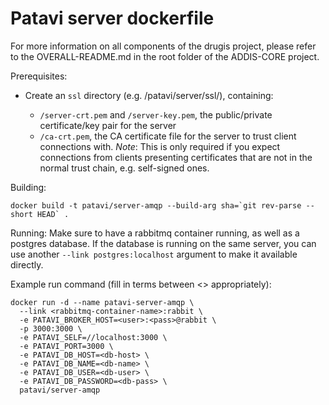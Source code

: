 

Patavi server dockerfile
========================

For more information on all components of the drugis project, please refer to the OVERALL-README.md in the root folder of the ADDIS-CORE project.

Prerequisites:

 - Create an `ssl` directory (e.g. /patavi/server/ssl/), containing:

   - `/server-crt.pem` and `/server-key.pem`, the public/private certificate/key pair for the server
   - `/ca-crt.pem`, the CA certificate file for the server to trust client connections with. *Note*: This is only required if you expect connections from clients presenting certificates that are not in the normal trust chain, e.g. self-signed ones.

Building:

```
docker build -t patavi/server-amqp --build-arg sha=`git rev-parse --short HEAD` .
```

Running:
Make sure to have a rabbitmq container running, as well as a postgres database. If the database is running on the same server, you can use another `--link postgres:localhost` argument to make it available directly.

Example run command (fill in terms between <> appropriately):

```
docker run -d --name patavi-server-amqp \
  --link <rabbitmq-container-name>:rabbit \
  -e PATAVI_BROKER_HOST=<user>:<pass>@rabbit \
  -p 3000:3000 \
  -e PATAVI_SELF=//localhost:3000 \
  -e PATAVI_PORT=3000 \
  -e PATAVI_DB_HOST=<db-host> \
  -e PATAVI_DB_NAME=<db-name> \
  -e PATAVI_DB_USER=<db-user> \
  -e PATAVI_DB_PASSWORD=<db-pass> \
  patavi/server-amqp
```
